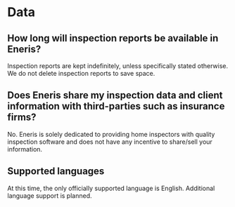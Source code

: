 # Data

## How long will inspection reports be available in Eneris?

Inspection reports are kept indefinitely, unless specifically stated otherwise. We do not delete inspection reports to save space.

## Does Eneris share my inspection data and client information with third-parties such as insurance firms?

No. Eneris is solely dedicated to providing home inspectors with quality inspection software and does not have any incentive to share/sell your information.

## Supported languages

At this time, the only officially supported language is English. Additional language support is planned.